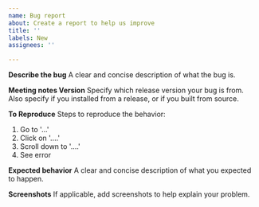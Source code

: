 ```yaml
---
name: Bug report
about: Create a report to help us improve
title: ''
labels: New
assignees: ''

---
```


**Describe the bug**
A clear and concise description of what the bug is.

**Meeting notes Version**
Specify which release version your bug is from. Also specify if you installed from a release, or if you built from source.

**To Reproduce**
Steps to reproduce the behavior:
1. Go to '...'
2. Click on '....'
3. Scroll down to '....'
4. See error

**Expected behavior**
A clear and concise description of what you expected to happen.

**Screenshots**
If applicable, add screenshots to help explain your problem.